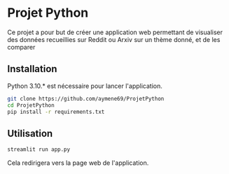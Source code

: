 # Projet Python

Ce projet a pour but de créer une application web permettant de visualiser des données recueillies sur Reddit ou Arxiv sur un thème donné, et de les comparer

## Installation
Python 3.10.* est nécessaire pour lancer l'application.

```bash
git clone https://github.com/aymene69/ProjetPython
cd ProjetPython
pip install -r requirements.txt
```

## Utilisation

```bash
streamlit run app.py
```
Cela redirigera vers la page web de l'application.

